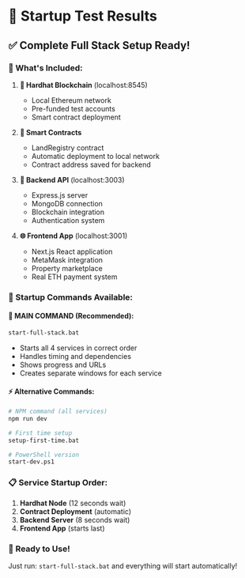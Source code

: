 # 🧪 Startup Test Results

## **✅ Complete Full Stack Setup Ready!**

### **🎯 What's Included:**
1. **🔗 Hardhat Blockchain** (localhost:8545)
   - Local Ethereum network
   - Pre-funded test accounts
   - Smart contract deployment

2. **📜 Smart Contracts**
   - LandRegistry contract
   - Automatic deployment to local network
   - Contract address saved for backend

3. **🚀 Backend API** (localhost:3003)
   - Express.js server
   - MongoDB connection
   - Blockchain integration
   - Authentication system

4. **🌐 Frontend App** (localhost:3001)
   - Next.js React application
   - MetaMask integration
   - Property marketplace
   - Real ETH payment system

### **🚀 Startup Commands Available:**

#### **🌟 MAIN COMMAND (Recommended):**
```bash
start-full-stack.bat
```
- Starts all 4 services in correct order
- Handles timing and dependencies
- Shows progress and URLs
- Creates separate windows for each service

#### **⚡ Alternative Commands:**
```bash
# NPM command (all services)
npm run dev

# First time setup
setup-first-time.bat

# PowerShell version
start-dev.ps1
```

### **📋 Service Startup Order:**
1. **Hardhat Node** (12 seconds wait)
2. **Contract Deployment** (automatic)
3. **Backend Server** (8 seconds wait)
4. **Frontend App** (starts last)

### **🎯 Ready to Use!**
Just run: `start-full-stack.bat` and everything will start automatically!